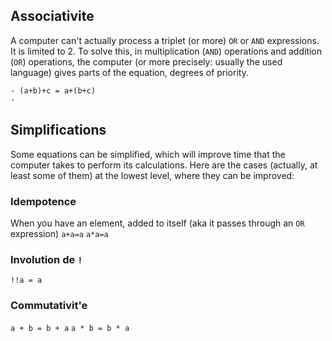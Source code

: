 ## Associativite
A computer can't actually process a triplet (or more) ``OR`` or ``AND`` expressions. It is limited to 2. To solve this, in multiplication (``AND``) operations and addition (``OR``) operations, the computer (or more precisely: usually the used language) gives parts of the equation, degrees of priority. 
```
- (a+b)+c = a+(b+c)
- 
```

## Simplifications
Some equations can be simplified, which will improve time that the computer takes to perform its calculations. Here are the cases (actually, at least some of them) at the lowest level, where they can be improved:

### Idempotence
When you have an element, added to itself (aka it passes through an ``OR`` expression)
``a+a=a``
``a*a=a``

### Involution de ``!``
``!!a = a``
### Commutativit'e
``a + b = b + a``
``a * b = b * a``
